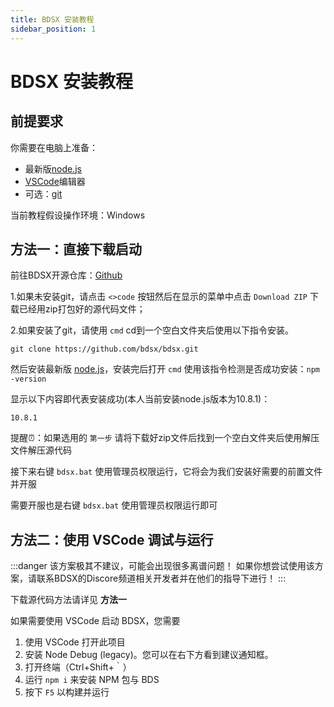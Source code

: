 ```yaml
---
title: BDSX 安装教程
sidebar_position: 1
---
```


# BDSX 安装教程

## 前提要求

你需要在电脑上准备：

- 最新版[node.js](https://nodejs.org/zh-cn)
- [VSCode](https://code.visualstudio.com/)编辑器
- 可选：[git](https://git-scm.com/download)

当前教程假设操作环境：Windows

## 方法一：直接下载启动

前往BDSX开源仓库：[Github](https://github.com/bdsx/bdsx)

1.如果未安装git，请点击 `<>code` 按钮然后在显示的菜单中点击 `Download ZIP` 下载已经用zip打包好的源代码文件；

2.如果安装了git，请使用 `cmd` cd到一个空白文件夹后使用以下指令安装。

```shell
git clone https://github.com/bdsx/bdsx.git
```

然后安装最新版 [node.js](https://nodejs.org/zh-cn)，安装完后打开 `cmd` 使用该指令检测是否成功安装：`npm -version`

显示以下内容即代表安装成功(本人当前安装node.js版本为10.8.1)：

```text
10.8.1
```

提醒⏰：如果选用的 `第一步` 请将下载好zip文件后找到一个空白文件夹后使用解压文件解压源代码

接下来右键 `bdsx.bat` 使用管理员权限运行，它将会为我们安装好需要的前置文件并开服

需要开服也是右键 `bdsx.bat` 使用管理员权限运行即可

## 方法二：使用 VSCode 调试与运行

:::danger
该方案极其不建议，可能会出现很多离谱问题！
如果你想尝试使用该方案，请联系BDSX的Discore频道相关开发者并在他们的指导下进行！
:::

下载源代码方法请详见 **方法一**

如果需要使用 VSCode 启动 BDSX，您需要

1. 使用 VSCode 打开此项目
2. 安装 Node Debug (legacy)。您可以在右下方看到建议通知框。
3. 打开终端（Ctrl+Shift+｀）
4. 运行 `npm i` 来安装 NPM 包与 BDS
5. 按下 `F5` 以构建并运行
